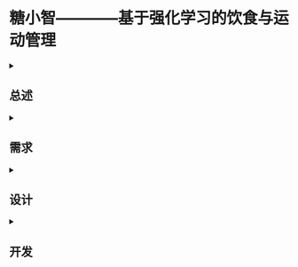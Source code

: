 # 糖小智————基于强化学习的饮食与运动管理
<details>
<summary><h2>总述</h2></summary>
原文档：
<a href="https://dl15viycgs.feishu.cn/docx/U3TVdUIxYoqMPNxKmdycBA17ntf">飞书文档</a>
  
<ul>
<li>第一次答辩： <a href="https://dl15viycgs.feishu.cn/docx/U3TVdUIxYoqMPNxKmdycBA17ntf?pre_pathname=%2Fdrive%2Fhome%2F">需求分析</a></li>

<li>第一次作业： <a href="https://github.com/SoftwareEngineeringMedical/.github/blob/main/SRS/SRS.md">SRS文档</a></li>

<li>第二次答辩： <a href="https://www.kdocs.cn/l/cu1WgoGPlitl">设计分析</a></li>

<li>第二次作业： <a href="https://kdocs.cn/l/cbABnJFP4TiX">SDS文档</a></li>
</ul>

我们小组和另外两个小组共同加入了赵钦佩老师参与的上海科委“科技创新行动计划”国际科技合作项目，
基于饮食运动深度强化学习的糖尿病个性化精准血糖管理。该项目的最终目的是基于糖尿病患者的饮食、运动、用药这三方面，
建立对患者血糖变化的预测模型。
其中
<ol>
<li>我们小组主要负责的是记录患者的运动情况以及用药情况并进行分析，</li>
<li>另一组主要负责的是记录患者的饮食情况并进行分析，</li>
<li>还有一组负责建立饮食图片数据集。</li>
</ol>
本小组本学期实现运动管理、患者管理子系统、血糖监测子系统。
</details>

<details>
<summary><h2>需求</h2></summary>
  
- [x] 用例图 参考之前的飞书文档

- [x] 活动图 

  完成 [参考链接](https://github.com/SoftwareEngineeringMedical/.github/blob/main/ActivityDiagrams)
  
  其中医生端本学期搁置。
  
- [x] SRS文档

  参考模板 [链接]( https://www.softwarereqs.com/files/Software%20Requirements%20Specification%20Template.docx)
  
  部分完成 [参考链接](../SRS/SRS.md)
- [x] SDS文档
- [x] 组件上下文图


</details>

<details>
<summary><h2>设计</h2></summary>

原文档：[金山文档](https://www.kdocs.cn/l/cu1WgoGPlitl)

- [x] WebApp原型

  完成 [参考链接](https://github.com/SoftwareEngineeringMedical/.github/tree/main/Prototype%20Design)

- [x] 类图 [参考链接](https://github.com/SoftwareEngineeringMedical/.github/blob/main/ClassDiagrams)

- [x] 架构图 [参考链接](https://github.com/SoftwareEngineeringMedical/.github/blob/main/ArchitectureDesign)

- [x] CRC

- [ ] 时序图

</details>

<details>
<summary><h2>开发</h2></summary>

手机APP，其中
- 前端采用Vue，[Tangxiaozhi Sports Frontend](https://github.com/SEMedical/Frontend)
- 后端采用Springboot，仓库地址：[Tangxiaozhi Sports Backend](https://github.com/SEMedical/Backend)
- 数据库为MySQL 仓库地址：[Tangxiaozhi Database](https://github.com/SEMedical/DB)
</details>
